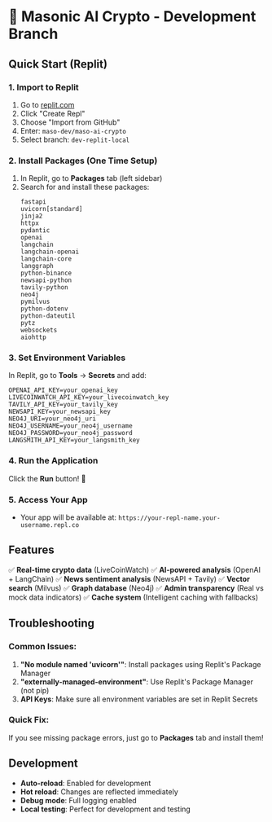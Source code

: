 # 🚀 Masonic AI Crypto - Development Branch

## Quick Start (Replit)

### 1. Import to Replit
1. Go to [replit.com](https://replit.com)
2. Click "Create Repl"
3. Choose "Import from GitHub"
4. Enter: `maso-dev/maso-ai-crypto`
5. Select branch: `dev-replit-local`

### 2. Install Packages (One Time Setup)
1. In Replit, go to **Packages** tab (left sidebar)
2. Search for and install these packages:
   ```
   fastapi
   uvicorn[standard]
   jinja2
   httpx
   pydantic
   openai
   langchain
   langchain-openai
   langchain-core
   langgraph
   python-binance
   newsapi-python
   tavily-python
   neo4j
   pymilvus
   python-dotenv
   python-dateutil
   pytz
   websockets
   aiohttp
   ```

### 3. Set Environment Variables
In Replit, go to **Tools** → **Secrets** and add:
```
OPENAI_API_KEY=your_openai_key
LIVECOINWATCH_API_KEY=your_livecoinwatch_key
TAVILY_API_KEY=your_tavily_key
NEWSAPI_KEY=your_newsapi_key
NEO4J_URI=your_neo4j_uri
NEO4J_USERNAME=your_neo4j_username
NEO4J_PASSWORD=your_neo4j_password
LANGSMITH_API_KEY=your_langsmith_key
```

### 4. Run the Application
Click the **Run** button! 🚀

### 5. Access Your App
- Your app will be available at: `https://your-repl-name.your-username.repl.co`

## Features

✅ **Real-time crypto data** (LiveCoinWatch)
✅ **AI-powered analysis** (OpenAI + LangChain)
✅ **News sentiment analysis** (NewsAPI + Tavily)
✅ **Vector search** (Milvus)
✅ **Graph database** (Neo4j)
✅ **Admin transparency** (Real vs mock data indicators)
✅ **Cache system** (Intelligent caching with fallbacks)

## Troubleshooting

### Common Issues:
1. **"No module named 'uvicorn'"**: Install packages using Replit's Package Manager
2. **"externally-managed-environment"**: Use Replit's Package Manager (not pip)
3. **API Keys**: Make sure all environment variables are set in Replit Secrets

### Quick Fix:
If you see missing package errors, just go to **Packages** tab and install them!

## Development

- **Auto-reload**: Enabled for development
- **Hot reload**: Changes are reflected immediately
- **Debug mode**: Full logging enabled
- **Local testing**: Perfect for development and testing
